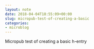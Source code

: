 ```yaml
---
layout: note
date: 2018-04-04T18:55:09+00:00
slug: micropub-test-of-creating-a-basic
categories:
- microblog
---
```

Micropub test of creating a basic h-entry

